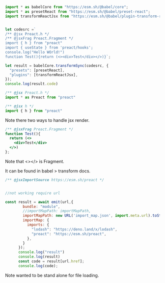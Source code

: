 ```js
import * as babelCore from "https://esm.sh/@babel/core";
import * as presetReact from "https://esm.sh/@babel/preset-react";
import transformReactJsx from "https://esm.sh/@babel/plugin-transform-react-jsx@7.18.6";


let codesrc =`
/** @jsx Preact.h */
/** @jsxFrag Preact.Fragment */
import { h } from "preact"
import { useState } from 'preact/hooks';
console.log("Hello WOrld!")
function Test(){return (<><div>Test</div></>)}`;

let result = babelCore.transformSync(codesrc, {
  "presets": [presetReact],
  "plugins": [transformReactJsx],
});
console.log(result.code)
```
```jsx
/** @jsx Preact.h */
import * as Preact from "preact"
```

```jsx
/** @jsx h */ 
import { h } from "preact"
```
Note there two ways to handle jsx render.
```jsx
/** @jsxFrag Preact.Fragment */
function Test(){
  return (<>
    <div>Test</div>
  </>)
};
```
Note that <></> is Fragment.

It can be found in babel > transform docs.

```jsx
/** @jsxImportSource https://esm.sh/preact */

```





```js

//not working require url 

const result = await emit(url,{
        bundle: "module",
        //importMapPath: importMapPath,
        importMapPath: new URL('import_map.json', import.meta.url).toString(),
        importMap: {
          imports: {
            "lodash": "https://deno.land/x/lodash",
            "preact": "https://esm.sh/preact",
          },
        }
      });
      console.log("result")
      console.log(result)
      const code = result[url.href];
      console.log(code);
```
Note wanted to be stand alone for file loading.